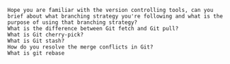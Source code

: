     Hope you are familiar with the version controlling tools, can you brief about what branching strategy you're following and what is the purpose of using that branching strategy?
    What is the difference between Git fetch and Git pull?
    What is Git cherry-pick?
    What is Git stash?
    How do you resolve the merge conflicts in Git?
    What is git rebase
